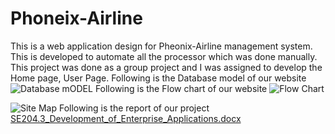 # Phoneix-Airline
This is a web application design for Pheonix-Airline management system. This is developed to automate all the processor which was done manually. This project was done as a group project and I was assigned to develop the Home page, User Page.
Following is the Database model of our website
![Database mODEL](https://user-images.githubusercontent.com/75446770/148655599-775ac4c5-d6bd-42cd-898b-3097a6d09c3d.jpeg)
Following is the Flow chart of our website
![Flow Chart](https://user-images.githubusercontent.com/75446770/148655600-1327f755-03bb-4d68-abbf-105b9bbbd344.jpg)

![Site Map](https://user-images.githubusercontent.com/75446770/148655602-944aa909-cc68-4051-b9b5-22ae5d611d94.jpg)
Following is the report of our project
[SE204.3_Development_of_Enterprise_Applications.docx](https://github.com/sachithradeshan/Phoneix-Airline/files/7833793/SE204.3_Development_of_Enterprise_Applications.docx)

